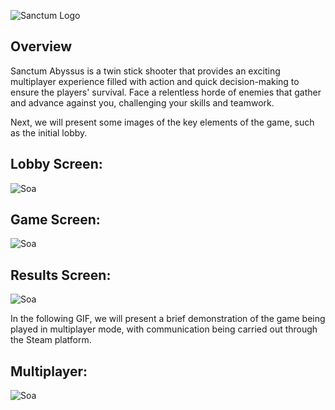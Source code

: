 ![Sanctum Logo](https://github.com/JulianoCP/SanctumAbyssus/blob/main/assets/git/SanctumAbyssusLogo.png "SoaLogo")

## Overview
Sanctum Abyssus is a twin stick shooter that provides an exciting multiplayer experience filled with action and quick decision-making to ensure the players' survival. Face a relentless horde of enemies that gather and advance against you, challenging your skills and teamwork.

Next, we will present some images of the key elements of the game, such as the initial lobby.
## Lobby Screen:
![Soa](https://github.com/JulianoCP/SanctumAbyssus/blob/main/assets/git/SanctumAbyssusLobby.png "SoaLobby")

## Game Screen:
![Soa](https://github.com/JulianoCP/SanctumAbyssus/blob/main/assets/git/SanctumAbyssusGame.png "SoaGame")

## Results Screen:
![Soa](https://github.com/JulianoCP/SanctumAbyssus/blob/main/assets/git/SanctumAbyssusResult.png "SoaResult")

In the following GIF, we will present a brief demonstration of the game being played in multiplayer mode, with communication being carried out through the Steam platform.

## Multiplayer:
![Soa](https://github.com/JulianoCP/SanctumAbyssus/blob/main/assets/git/SanctumAbyssusGif.gif "SoaGif")
